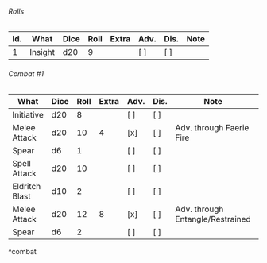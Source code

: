 ###### Rolls
| Id. | What    | Dice | Roll | Extra | Adv. | Dis. | Note |
| --- | ------- | ---- | ---- | ----- | ---- | ---- | ---- |
| 1   | Insight | d20  | 9    |       | [ ]  | [ ]  |      |

###### Combat #1
| What           | Dice | Roll | Extra | Adv. | Dis. | Note                             | Id |
| -------------- | ---- | ---- | ----- | ---- | ---- | -------------------------------- | -- |
| Initiative     | d20  | 8    |       | [ ]  | [ ]  |                                  |    |
| Melee Attack   | d20  | 10   | 4     | [x]  | [ ]  | Adv. through Faerie Fire         |    |
| Spear          | d6   | 1    |       | [ ]  | [ ]  |                                  |    |
| Spell Attack   | d20  | 10   |       | [ ]  | [ ]  |                                  |    |
| Eldritch Blast | d10  | 2    |       | [ ]  | [ ]  |                                  |    |
| Melee Attack   | d20  | 12   | 8     | [x]  | [ ]  | Adv. through Entangle/Restrained |    |
| Spear          | d6   | 2    |       | [ ]  | [ ]  |                                  |    |
^combat
